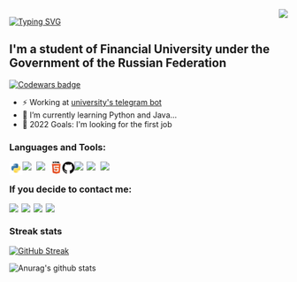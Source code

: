 <img src="https://cdn2.iconfinder.com/data/icons/cat-power/256/cat_drunk.png" align="right"/>  

[![Typing SVG](https://readme-typing-svg.herokuapp.com?color=%234300F7&size=25&height=55&lines=Hi+there%2C+I'm+Nikolai+Pikalov;Or...;Nps-rf)](https://git.io/typing-svg)

## I'm a student of Financial University under the Government of the Russian Federation

[![Codewars badge](https://www.codewars.com/users/Nps-rf/badges/large)](https://www.codewars.com/users/Nps-rf)

- ⚡ Working at [university's telegram bot](https://github.com/PI21-7/FA/tree/master/Course_1/Telegram_Bot)
- 🌱 I’m currently learning Python and Java...
- 🥅 2022 Goals: I'm looking for the first job 


### Languages and Tools:
[<img align="left" width="24px" src="https://raw.githubusercontent.com/github/explore/80688e429a7d4ef2fca1e82350fe8e3517d3494d/topics/python/python.png"/>][Python]
[<img align="left" width="25px" src="https://cdn4.iconfinder.com/data/icons/logos-and-brands/512/181_Java_logo_logos-256.png"/>][Java]
[<img align="left" width="25px" src="https://cdn1.iconfinder.com/data/icons/hawcons/32/700048-icon-89-document-file-sql-256.png"/>][SQL]
[<img align="left" width="22px" src="https://raw.githubusercontent.com/github/explore/80688e429a7d4ef2fca1e82350fe8e3517d3494d/topics/html/html.png"/>][HTML5]
[<img align="left" width="22px" src="https://raw.githubusercontent.com/github/explore/78df643247d429f6cc873026c0622819ad797942/topics/github/github.png"/>][Github]
[<img align="left" width="22px" src="https://cdn3.iconfinder.com/data/icons/social-media-2169/24/social_media_social_media_logo_git-256.png"/>][Git]
[<img align="left" width="25px" src="https://cdn4.iconfinder.com/data/icons/logos-and-brands/512/205_Markdown_logo_logos-256.png"/>][Markdown]
[<img align="left" width="24px" src="https://cdn2.iconfinder.com/data/icons/ecqlipse2/CMD.png"/>][cmd]

<br />

### If you decide to contact me:
[<img align="left" width="22px" src="https://cdn2.iconfinder.com/data/icons/social-icons-33/128/Instagram-256.png"/>][Instagram]
[<img align="left" width="22px" src="https://cdn4.iconfinder.com/data/icons/social-media-flat-7/64/Social-media_VK-256.png"/>][Vk]
[<img align="left" width="22px" src="https://cdn3.iconfinder.com/data/icons/social-icons-33/512/Telegram-256.png"/>][Telegram]
[<img align="left" width="24px" src="https://cdn0.iconfinder.com/data/icons/free-social-media-set/24/discord-256.png"/>][Discord]
<br />

### Streak stats
[![GitHub Streak](http://github-readme-streak-stats.herokuapp.com?user=Nps-rf&theme=radical&date_format=j%20M%5B%20Y%5D)](https://git.io/streak-stats)

![Anurag's github stats](https://github-readme-stats.vercel.app/api?username=Nps-rf&show_icons=true&theme=merco) 


[Github]: https://github.com/github
[instagram]: https://www.instagram.com/nps_rf/
[Vk]: https://vk.com/4doors_morewhores
[Telegram]: https://t.me/Nps_rf
[Discord]:  https://discordapp.com/users/303189106274467851/
[Python]: https://www.python.org/
[HTML5]: https://html.com/html5/
[Markdown]: https://www.markdownguide.org/getting-started/
[Git]: https://git-scm.com/
[cmd]: https://docs.microsoft.com/en-us/windows-server/administration/windows-commands/windows-commands
[Java]: https://www.java.com
[SQL]: https://en.wikipedia.org/wiki/SQL
